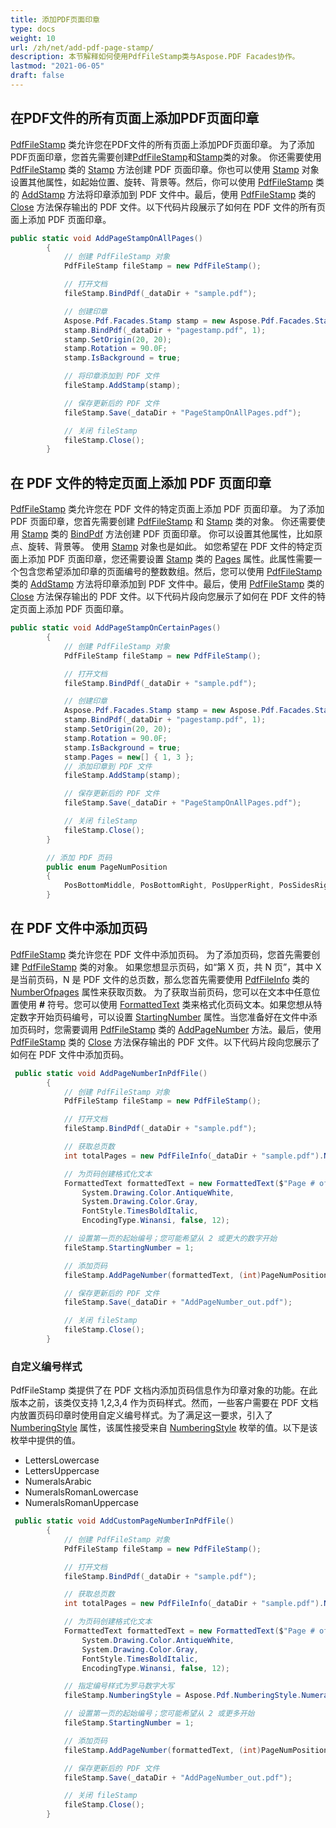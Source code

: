```yaml
---
title: 添加PDF页面印章
type: docs
weight: 10
url: /zh/net/add-pdf-page-stamp/
description: 本节解释如何使用PdfFileStamp类与Aspose.PDF Facades协作。
lastmod: "2021-06-05"
draft: false
---
```


## 在PDF文件的所有页面上添加PDF页面印章

[PdfFileStamp](https://reference.aspose.com/pdf/net/aspose.pdf.facades/pdffilestamp) 类允许您在PDF文件的所有页面上添加PDF页面印章。 为了添加PDF页面印章，您首先需要创建[PdfFileStamp](https://reference.aspose.com/pdf/net/aspose.pdf.facades/pdffilestamp)和[Stamp](https://reference.aspose.com/pdf/net/aspose.pdf/stamp)类的对象。 你还需要使用 [PdfFileStamp](https://reference.aspose.com/pdf/net/aspose.pdf.facades/pdffilestamp) 类的 [Stamp](https://reference.aspose.com/pdf/net/aspose.pdf/stamp) 方法创建 PDF 页面印章。你也可以使用 [Stamp](https://reference.aspose.com/pdf/net/aspose.pdf/stamp) 对象设置其他属性，如起始位置、旋转、背景等。然后，你可以使用 [PdfFileStamp](https://reference.aspose.com/pdf/net/aspose.pdf.facades/pdffilestamp) 类的 [AddStamp](https://reference.aspose.com/pdf/net/aspose.pdf.facades/pdffilestamp/methods/addstamp) 方法将印章添加到 PDF 文件中。最后，使用 [PdfFileStamp](https://reference.aspose.com/pdf/net/aspose.pdf.facades/facade/methods/close) 类的 [Close](https://reference.aspose.com/pdf/net/aspose.pdf.facades/facade/methods/close) 方法保存输出的 PDF 文件。以下代码片段展示了如何在 PDF 文件的所有页面上添加 PDF 页面印章。

```csharp
public static void AddPageStampOnAllPages()
        {
            // 创建 PdfFileStamp 对象
            PdfFileStamp fileStamp = new PdfFileStamp();

            // 打开文档
            fileStamp.BindPdf(_dataDir + "sample.pdf");

            // 创建印章
            Aspose.Pdf.Facades.Stamp stamp = new Aspose.Pdf.Facades.Stamp();
            stamp.BindPdf(_dataDir + "pagestamp.pdf", 1);
            stamp.SetOrigin(20, 20);
            stamp.Rotation = 90.0F;
            stamp.IsBackground = true;

            // 将印章添加到 PDF 文件
            fileStamp.AddStamp(stamp);

            // 保存更新后的 PDF 文件
            fileStamp.Save(_dataDir + "PageStampOnAllPages.pdf");

            // 关闭 fileStamp
            fileStamp.Close();
        }
```
## 在 PDF 文件的特定页面上添加 PDF 页面印章

[PdfFileStamp](https://reference.aspose.com/pdf/net/aspose.pdf.facades/pdffilestamp) 类允许您在 PDF 文件的特定页面上添加 PDF 页面印章。 为了添加 PDF 页面印章，您首先需要创建 [PdfFileStamp](https://reference.aspose.com/pdf/net/aspose.pdf.facades/pdffilestamp) 和 [Stamp](https://reference.aspose.com/pdf/net/aspose.pdf/stamp) 类的对象。 你还需要使用 [Stamp](https://reference.aspose.com/pdf/net/aspose.pdf/stamp) 类的 [BindPdf](https://reference.aspose.com/pdf/net/aspose.pdf.facades.facade/bindpdf/methods/3) 方法创建 PDF 页面印章。 你可以设置其他属性，比如原点、旋转、背景等。 使用 [Stamp](https://reference.aspose.com/pdf/net/aspose.pdf/stamp) 对象也是如此。 如您希望在 PDF 文件的特定页面上添加 PDF 页面印章，您还需要设置 [Stamp](https://reference.aspose.com/pdf/net/aspose.pdf/stamp) 类的 [Pages](https://reference.aspose.com/pdf/net/aspose.pdf.facades/stamp/properties/pages) 属性。此属性需要一个包含您希望添加印章的页面编号的整数数组。然后，您可以使用 [PdfFileStamp](https://reference.aspose.com/pdf/net/aspose.pdf.facades/pdffilestamp) 类的 [AddStamp](https://reference.aspose.com/pdf/net/aspose.pdf.facades/pdffilestamp/methods/addstamp) 方法将印章添加到 PDF 文件中。最后，使用 [PdfFileStamp](https://reference.aspose.com/pdf/net/aspose.pdf.facades/pdffilestamp) 类的 [Close](https://reference.aspose.com/pdf/net/aspose.pdf.facades/facade/methods/close) 方法保存输出的 PDF 文件。以下代码片段向您展示了如何在 PDF 文件的特定页面上添加 PDF 页面印章。

```csharp
public static void AddPageStampOnCertainPages()
        {
            // 创建 PdfFileStamp 对象
            PdfFileStamp fileStamp = new PdfFileStamp();

            // 打开文档
            fileStamp.BindPdf(_dataDir + "sample.pdf");

            // 创建印章
            Aspose.Pdf.Facades.Stamp stamp = new Aspose.Pdf.Facades.Stamp();
            stamp.BindPdf(_dataDir + "pagestamp.pdf", 1);
            stamp.SetOrigin(20, 20);
            stamp.Rotation = 90.0F;
            stamp.IsBackground = true;
            stamp.Pages = new[] { 1, 3 };
            // 添加印章到 PDF 文件
            fileStamp.AddStamp(stamp);

            // 保存更新后的 PDF 文件
            fileStamp.Save(_dataDir + "PageStampOnAllPages.pdf");

            // 关闭 fileStamp
            fileStamp.Close();
        }

        // 添加 PDF 页码
        public enum PageNumPosition
        {
            PosBottomMiddle, PosBottomRight, PosUpperRight, PosSidesRight, PosUpperMiddle, PosBottomLeft, PosSidesLeft, PosUpperLeft
        }
```
## 在 PDF 文件中添加页码

[PdfFileStamp](https://reference.aspose.com/pdf/net/aspose.pdf.facades/pdffilestamp) 类允许您在 PDF 文件中添加页码。 为了添加页码，您首先需要创建 [PdfFileStamp](https://reference.aspose.com/pdf/net/aspose.pdf.facades/pdffilestamp) 类的对象。 如果您想显示页码，如“第 X 页，共 N 页”，其中 X 是当前页码，N 是 PDF 文件的总页数，那么您首先需要使用 [PdfFileInfo](https://reference.aspose.com/pdf/net/aspose.pdf.facades/pdffileinfo) 类的 [NumberOfpages](https://reference.aspose.com/pdf/net/aspose.pdf.facades/pdffileinfo/properties/numberofpages) 属性来获取页数。 为了获取当前页码，您可以在文本中任意位置使用 **#** 符号。您可以使用 [FormattedText](https://reference.aspose.com/pdf/net/aspose.pdf.facades/formattedtext) 类来格式化页码文本。如果您想从特定数字开始页码编号，可以设置 [StartingNumber](https://reference.aspose.com/pdf/net/aspose.pdf.facades/pdffilestamp/properties/startingnumber) 属性。当您准备好在文件中添加页码时，您需要调用 [PdfFileStamp](https://reference.aspose.com/pdf/net/aspose.pdf.facades.pdffilestamp) 类的 [AddPageNumber](https://reference.aspose.com/pdf/net/aspose.pdf.facades.pdffilestamp/addpagenumber/methods/7) 方法。最后，使用 [PdfFileStamp](https://reference.aspose.com/pdf/net/aspose.pdf.facades/pdffilestamp) 类的 [Close](https://reference.aspose.com/pdf/net/aspose.pdf.facades/facade/methods/close) 方法保存输出的 PDF 文件。以下代码片段向您展示了如何在 PDF 文件中添加页码。

```csharp
 public static void AddPageNumberInPdfFile()
        {
            // 创建 PdfFileStamp 对象
            PdfFileStamp fileStamp = new PdfFileStamp();

            // 打开文档
            fileStamp.BindPdf(_dataDir + "sample.pdf");

            // 获取总页数
            int totalPages = new PdfFileInfo(_dataDir + "sample.pdf").NumberOfPages;

            // 为页码创建格式化文本
            FormattedText formattedText = new FormattedText($"Page # of {totalPages}",
                System.Drawing.Color.AntiqueWhite,
                System.Drawing.Color.Gray,
                FontStyle.TimesBoldItalic,
                EncodingType.Winansi, false, 12);

            // 设置第一页的起始编号；您可能希望从 2 或更大的数字开始
            fileStamp.StartingNumber = 1;

            // 添加页码
            fileStamp.AddPageNumber(formattedText, (int)PageNumPosition.PosUpperRight);

            // 保存更新后的 PDF 文件
            fileStamp.Save(_dataDir + "AddPageNumber_out.pdf");

            // 关闭 fileStamp
            fileStamp.Close();
        }
```
### 自定义编号样式

PdfFileStamp 类提供了在 PDF 文档内添加页码信息作为印章对象的功能。在此版本之前，该类仅支持 1,2,3,4 作为页码样式。然而，一些客户需要在 PDF 文档内放置页码印章时使用自定义编号样式。为了满足这一要求，引入了 [NumberingStyle](https://reference.aspose.com/pdf/net/aspose.pdf/numberingstyle) 属性，该属性接受来自 [NumberingStyle](https://reference.aspose.com/pdf/net/aspose.pdf/numberingstyle) 枚举的值。以下是该枚举中提供的值。

- LettersLowercase
- LettersUppercase
- NumeralsArabic
- NumeralsRomanLowercase
- NumeralsRomanUppercase

```csharp
 public static void AddCustomPageNumberInPdfFile()
        {
            // 创建 PdfFileStamp 对象
            PdfFileStamp fileStamp = new PdfFileStamp();

            // 打开文档
            fileStamp.BindPdf(_dataDir + "sample.pdf");

            // 获取总页数
            int totalPages = new PdfFileInfo(_dataDir + "sample.pdf").NumberOfPages;

            // 为页码创建格式化文本
            FormattedText formattedText = new FormattedText($"Page # of {totalPages}",
                System.Drawing.Color.AntiqueWhite,
                System.Drawing.Color.Gray,
                FontStyle.TimesBoldItalic,
                EncodingType.Winansi, false, 12);

            // 指定编号样式为罗马数字大写
            fileStamp.NumberingStyle = Aspose.Pdf.NumberingStyle.NumeralsRomanUppercase;

            // 设置第一页的起始编号；您可能希望从 2 或更多开始
            fileStamp.StartingNumber = 1;

            // 添加页码
            fileStamp.AddPageNumber(formattedText, (int)PageNumPosition.PosUpperRight);

            // 保存更新后的 PDF 文件
            fileStamp.Save(_dataDir + "AddPageNumber_out.pdf");

            // 关闭 fileStamp
            fileStamp.Close();
        }
```